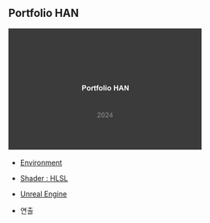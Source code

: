 ## Portfolio HAN
![image](./images/PortfolioHAN_2024_000_resize.jpg)

- [Environment](https://github.com/initst/PortfolioHAN_2024/blob/main/Env/Env_index.md)

- [Shader : HLSL](https://github.com/initst/PortfolioHAN_2024/blob/main/Shader/Shader_Index.md)

- [Unreal Engine](https://github.com/initst/PortfolioHAN_2024/blob/main/UN/UN_index.md)
  
- 연출
